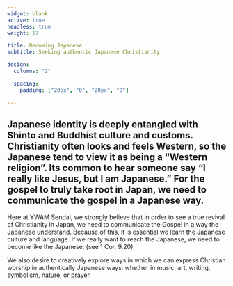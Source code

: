 ```yaml
---
widget: blank
active: true
headless: true
weight: 17

title: Becoming Japanese
subtitle: Seeking authentic Japanese Christianity

design:
  columns: "2"

  spacing:
    padding: ["20px", "0", "20px", "0"]

---
```


## Japanese identity is deeply entangled with Shinto and Buddhist culture and customs. Christianity often looks and feels Western, so the Japanese tend to view it as being a “Western religion”. Its common to hear someone say “I really like Jesus, but I am Japanese.” For the gospel to truly take root in Japan, we need to communicate the gospel in a Japanese way.

Here at YWAM Sendai, we strongly believe that in order to see a true revival of Christianity in Japan, we need to communicate the Gospel in a way the Japanese understand. Because of this, it is essential we learn the Japanese culture and language. If we really want to reach the Japanese, we need to become like the Japanese. (see 1 Cor. 9.20)

We also desire to creatively explore ways in which we can express Christian worship in authentically Japanese ways: whether in music, art, writing, symbolism, nature, or prayer.
